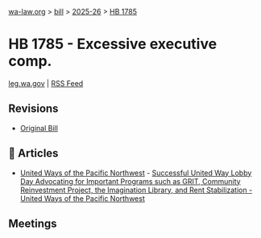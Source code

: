 [wa-law.org](/) > [bill](/bill/) > [2025-26](/bill/2025-26/) > [HB 1785](/bill/2025-26/hb/1785/)

# HB 1785 - Excessive executive comp.
[leg.wa.gov](https://app.leg.wa.gov/billsummary?BillNumber=1785&Year=2025&Initiative=false) | [RSS Feed](./rss.xml)

## Revisions
* [Original Bill](1/)

## 📰 Articles
* [United Ways of the Pacific Northwest](/org/united_ways_of_the_pacific_northwest/) - [Successful United Way Lobby Day Advocating for Important Programs such as GRIT, Community Reinvestment Project, the Imagination Library, and Rent Stabilization - United Ways of the Pacific Northwest](https://www.uwpnw.org/legupdate02112025#:~:text=House%20Bill%201785)

## Meetings